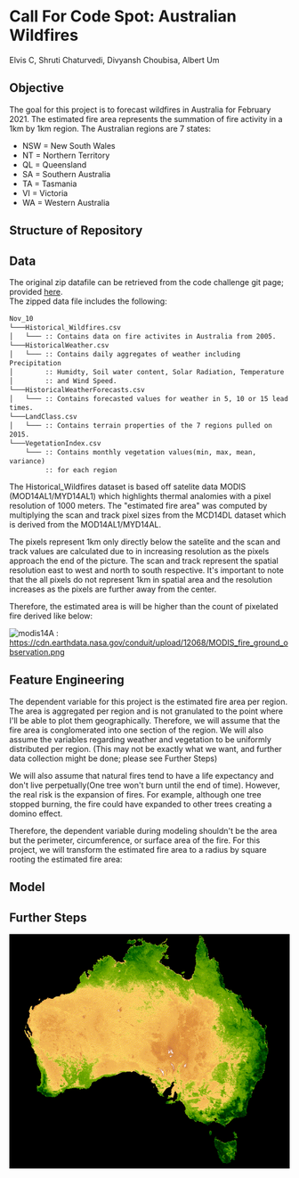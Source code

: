 # Call For Code Spot: Australian Wildfires
Elvis C, Shruti Chaturvedi, Divyansh Choubisa, Albert Um

## Objective
The goal for this project is to forecast wildfires in Australia for February 2021. The estimated fire area represents the summation of fire activity in a 1km by 1km region. The Australian regions are 7 states:
- NSW = New South Wales
- NT = Northern Territory
- QL = Queensland
- SA = Southern Australia
- TA = Tasmania
- VI = Victoria
- WA = Western Australia



## Structure of Repository


## Data
The original zip datafile can be retrieved from the code challenge git page; provided [here](https://github.com/Call-for-Code/Spot-Challenge-Wildfires). <br>
The zipped data file includes the following:

```
Nov_10
└───Historical_Wildfires.csv
│   └─── :: Contains data on fire activites in Australia from 2005.
└───HistoricalWeather.csv
│   └─── :: Contains daily aggregates of weather including Precipitation
│        :: Humidty, Soil water content, Solar Radiation, Temperature
│        :: and Wind Speed.
└───HistoricalWeatherForecasts.csv
│   └─── :: Contains forecasted values for weather in 5, 10 or 15 lead times.
└───LandClass.csv
│   └─── :: Contains terrain properties of the 7 regions pulled on 2015.
└───VegetationIndex.csv
    └─── :: Contains monthly vegetation values(min, max, mean, variance) 
         :: for each region
```
The Historical_Wildfires dataset is based off satelite data MODIS (MOD14AL1/MYD14AL1) which highlights thermal analomies with a pixel resolution of 1000 meters. The "estimated fire area" was computed by multiplying the scan and track pixel sizes from the MCD14DL dataset which is derived from the MOD14AL1/MYD14AL. </br>

The pixels represent 1km only directly below the satelite and the scan and track values are calculated due to in increasing resolution as the pixels approach the end of the picture. The scan and track represent the spatial resolution east to west and north to south respective. It's important to note that the all pixels do not represent 1km in spatial area and the resolution increases as the pixels are further away from the center. <br>

Therefore, the estimated area is will be higher than the count of pixelated fire derived like below:


![modis14A](https://cdn.earthdata.nasa.gov/conduit/upload/12068/MODIS_fire_ground_observation.png)
: https://cdn.earthdata.nasa.gov/conduit/upload/12068/MODIS_fire_ground_observation.png

## Feature Engineering

The dependent variable for this project is the estimated fire area per region. The area is aggregated per region and is not granulated to the point where I'll be able to plot them geographically. Therefore, we will assume that the fire area is conglomerated into one section of the region. We will also assume the variables regarding weather and vegetation to be uniformly distributed per region. 
(This may not be exactly what we want, and further data collection might be done; please see Further Steps)

We will also assume that natural fires tend to have a life expectancy and don't live perpetually(One tree won't burn until the end of time). However, the real risk is the expansion of fires. For example, although one tree stopped burning, the fire could have expanded to other trees creating a domino effect.

Therefore, the dependent variable during modeling shouldn't be the area but the perimeter, circumference, or surface area of the fire. For this project, we will transform the estimated fire area to a radius by square rooting the estimated fire area:



<!-- The distribution of the radii create a power-law-like or log-like distribution and therefore, I will once again transform the y dependent through log transformation. -->




## Model


## Further Steps



![2013NDVI](images/Australia2013NDVI.gif)